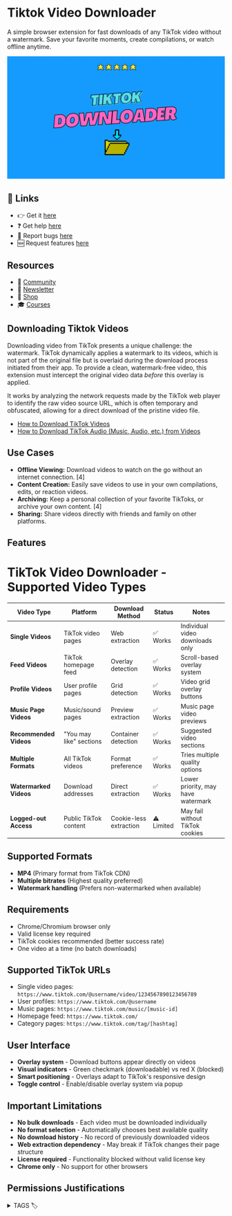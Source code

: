 # Tiktok Video Downloader

A simple browser extension for fast downloads of any TikTok video without a watermark. Save your favorite moments, create compilations, or watch offline anytime.

![tiktok video downloader](https://raw.githubusercontent.com/serpapps/tiktok-video-downloader/refs/heads/assets/images/tiktok-downloader.gif)

## 🔗 Links

- 👉 Get it [here](https://serp.ly/tiktok-video-downloader)
- ❓ Get help [here](https://github.com/orgs/serpapps/discussions/categories/faq)
- 🐛 Report bugs [here](https://github.com/serpapps/tiktok-video-downloader/issues)
- 🆕 Request features [here](https://github.com/serpapps/tiktok-video-downloader/issues)

## Resources

- 💬 [Community](https://serp.ly/@serp/community)
- 💌 [Newsletter](https://serp.ly/@serp/email)
- 🛒 [Shop](https://serp.ly/@serp/store)
- 🎓 [Courses](https://serp.ly/@serp/courses)


## Downloading Tiktok Videos

Downloading video from TikTok presents a unique challenge: the watermark. TikTok dynamically applies a watermark to its videos, which is not part of the original file but is overlaid during the download process initiated from their app. To provide a clean, watermark-free video, this extension must intercept the original video data *before* this overlay is applied. 

It works by analyzing the network requests made by the TikTok web player to identify the raw video source URL, which is often temporary and obfuscated, allowing for a direct download of the pristine video file.

- [How to Download TikTok Videos](https://gist.github.com/devinschumacher/86d2843f0e1f150d79356494bc0b1a1a)
- [How to Download TikTok Audio (Music, Audio, etc.) from Videos](https://gist.github.com/devinschumacher/849135d124379f0865f75e17db05f1d5)

## Use Cases

- **Offline Viewing:** Download videos to watch on the go without an internet connection. [4]
- **Content Creation:** Easily save videos to use in your own compilations, edits, or reaction videos.
- **Archiving:** Keep a personal collection of your favorite TikToks, or archive your own content. [4]
- **Sharing:** Share videos directly with friends and family on other platforms.

## Features

# TikTok Video Downloader - Supported Video Types

| Video Type             | Platform                | Download Method        | Status     | Notes                              |
| ---------------------- | ----------------------- | ---------------------- | ---------- | ---------------------------------- |
| **Single Videos**      | TikTok video pages      | Web extraction         | ✅ Works   | Individual video downloads only    |
| **Feed Videos**        | TikTok homepage feed    | Overlay detection      | ✅ Works   | Scroll-based overlay system        |
| **Profile Videos**     | User profile pages      | Grid detection         | ✅ Works   | Video grid overlay buttons         |
| **Music Page Videos**  | Music/sound pages       | Preview extraction     | ✅ Works   | Music page video previews          |
| **Recommended Videos** | "You may like" sections | Container detection    | ✅ Works   | Suggested video sections           |
| **Multiple Formats**   | All TikTok videos       | Format preference      | ✅ Works   | Tries multiple quality options     |
| **Watermarked Videos** | Download addresses      | Direct extraction      | ✅ Works   | Lower priority, may have watermark |
| **Logged-out Access**  | Public TikTok content   | Cookie-less extraction | ⚠️ Limited | May fail without TikTok cookies    |

## Supported Formats

- **MP4** (Primary format from TikTok CDN)
- **Multiple bitrates** (Highest quality preferred)
- **Watermark handling** (Prefers non-watermarked when available)

## Requirements

- Chrome/Chromium browser only
- Valid license key required
- TikTok cookies recommended (better success rate)
- One video at a time (no batch downloads)

## Supported TikTok URLs

- Single video pages: `https://www.tiktok.com/@username/video/1234567890123456789`
- User profiles: `https://www.tiktok.com/@username`
- Music pages: `https://www.tiktok.com/music/[music-id]`
- Homepage feed: `https://www.tiktok.com/`
- Category pages: `https://www.tiktok.com/tag/[hashtag]`

## User Interface

- **Overlay system** - Download buttons appear directly on videos
- **Visual indicators** - Green checkmark (downloadable) vs red X (blocked)
- **Smart positioning** - Overlays adapt to TikTok's responsive design
- **Toggle control** - Enable/disable overlay system via popup

## Important Limitations

- **No bulk downloads** - Each video must be downloaded individually
- **No format selection** - Automatically chooses best available quality
- **No download history** - No record of previously downloaded videos
- **Web extraction dependency** - May break if TikTok changes their page structure
- **License required** - Functionality blocked without valid license key
- **Chrome only** - No support for other browsers


<!-- ## Screenshots -->

<!-- ## Videos -->


## Permissions Justifications


<details>
  <summary> TAGS 🏷️ </summary>

- how to download all your tiktok videos at once
- how to download saved tiktok videos
- how to download tiktok audio
- how to download tiktok on android phone
- how to download tiktok profile picture
- how to download tiktok sounds
- how to download tiktok video from link
- how to download tiktok videos
- how to download tiktok videos on pc
- how to download tiktok videos without watermark
- how to use vpn to download tiktok
- tiktok audio downloader
- tiktok downloader
- tiktok downloader extension
- tiktok downloader hd
- tiktok downloader mp3
- tiktok downloader no watermark
- tiktok downloader online
- tiktok link downloader
- tiktok live downloader
- tiktok pfp downloader
- tiktok photo downloader
- tiktok profile picture downloader
- tiktok slideshow downloader
- tiktok story downloader
- tiktok video downloader

</details>
